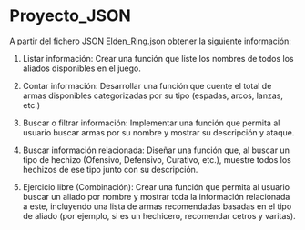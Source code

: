 # Proyecto_JSON

A partir del fichero JSON Elden_Ring.json obtener la siguiente información:

1. Listar información: Crear una función que liste los nombres de todos los aliados disponibles en el juego.

2. Contar información: Desarrollar una función que cuente el total de armas disponibles categorizadas por su tipo (espadas, arcos, lanzas, etc.)

3. Buscar o filtrar información: Implementar una función que permita al usuario buscar armas por su nombre y mostrar su descripción y ataque.

4. Buscar información relacionada: Diseñar una función que, al buscar un tipo de hechizo (Ofensivo, Defensivo, Curativo, etc.), muestre todos   los hechizos de ese tipo junto con su descripción.

5. Ejercicio libre (Combinación): Crear una función que permita al usuario buscar un aliado por nombre y mostrar toda la información relacionada a este, incluyendo una lista de armas recomendadas basadas en el tipo de aliado (por ejemplo, si es un hechicero, recomendar cetros y varitas).

